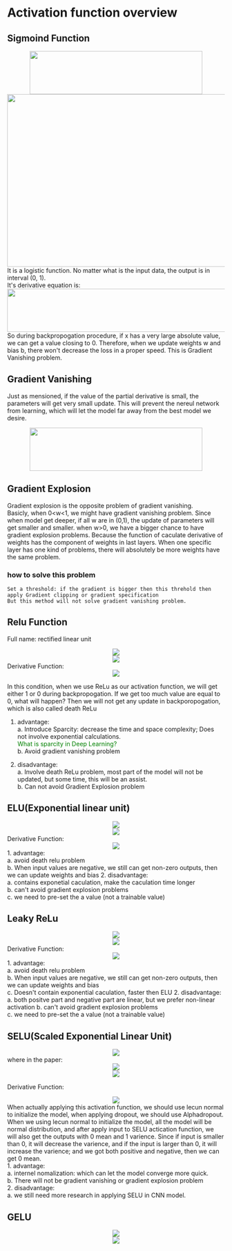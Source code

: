 # Activation function overview

## Sigmoind Function
<div align=center><img width="400" height="100" src="https://github.com/Jun-Liu-291/Note-of-DL/blob/master/Deep-Learning-Basis/Activation-Function/img/sigmoid.PNG"/></div>
<div align=center><img width="600" height="400" src="https://upload.wikimedia.org/wikipedia/commons/thumb/8/88/Logistic-curve.svg/1024px-Logistic-curve.svg.png"></div>
  It is a logistic function. No matter what is the input data, the output is in interval (0, 1). <br> It's derivative equation is:<br>
<div align=center><img width="600" height="100" src="https://github.com/Jun-Liu-291/Note-of-DL/blob/master/Deep-Learning-Basis/Activation-Function/img/derevitive%20sigmoid.PNG"/></div>
  So during backpropogation procedure, if x has a very large absolute value, we can get a value closing to 0. Therefore, when we update weights w and bias b, there won't decrease the loss in a proper speed. This is Gradient Vanishing problem.
  
## Gradient Vanishing
  Just as mensioned, if the value of the partial derivative is small, the parameters will get very small update. This will prevent the nereul network from learning, which will let the model far away from the best model we desire.<br>
<div align=center><img width="400" height="100" src="https://github.com/Jun-Liu-291/Note-of-DL/blob/master/Deep-Learning-Basis/Activation-Function/img/parameter%20update.PNG"/></div>

## Gradient Explosion
  Gradient explosion is the opposite problem of gradient vanishing.<br>
  Basicly, when 0<w<1, we might have gradient vanishing problem. Since when model get deeper, if all w are in (0,1), the update of parameters will get smaller and smaller. when w>0, we have a bigger chance to have gradient explosion problems. Because the function of caculate derivative of weights has the component of weights in last layers. When one specific layer has one kind of problems, there will absolutely be more weights have the same problem.<br> 

  ### how to solve this problem
    Set a threshold: if the gradient is bigger then this threhold then apply Gradient clipping or gradient specification
    But this method will not solve gradient vanishing problem.
    
 ## Relu Function
  Full name: rectified linear unit
  <div align=center><img src="https://github.com/Jun-Liu-291/Note-of-DL/blob/master/Deep-Learning-Basis/Activation-Function/img/ReLu.PNG"/></div>
  <div align=center><img src="https://miro.medium.com/max/357/1*oePAhrm74RNnNEolprmTaQ.png"/></div>
  Derivative Function:
  <div align=center><img src="https://github.com/Jun-Liu-291/Note-of-DL/blob/master/Deep-Learning-Basis/Activation-Function/img/ReLu%20Derivative.PNG"/></div>
  
  In this condition, when we use ReLu as our activation function, we will get either 1 or 0 during backpropogation. If we get too much value are equal to 0, what will happen? Then we will not get any update in backporopogation, which is also called death ReLu
  
  1. advantage:<br>
    a. Introduce Sparcity: decrease the time and space complexity; Does not involve exponential calculations. <br>
    <font color=#008000>What is sparcity in Deep Learning?</font><br>
    b. Avoid gradient vanishing problem
   
  2. disadvantage:<br>
    a. Involve death ReLu problem, most part of the model will not be updated, but some time, this will be an assist.<br>
    b. Can not avoid Gradient Explosion problem
    
## ELU(Exponential linear unit)
  <div align=center><img src="https://github.com/Jun-Liu-291/Note-of-DL/blob/master/Deep-Learning-Basis/Activation-Function/img/ELU.PNG"/></div>
  <div align=center><img src="https://support.dl.sony.com/wp-content/uploads/2017/08/13143208/layer_6_6_elu.png"/></div>
  Derivative Function:
  <div align=center><img src="https://github.com/Jun-Liu-291/Note-of-DL/blob/master/Deep-Learning-Basis/Activation-Function/img/ELU%20derivatie.PNG"/></div>
  1. advantage:<br>
    a. avoid death relu problem<br>
    b. When input values are negative, we still can get non-zero outputs, then we can update weights and bias
  2. disadvantage:<br>
    a. contains exponetial caculation, make the caculation time longer<br>
    b. can't avoid gradient explosion problems<br>
    c. we need to pre-set the a value (not a trainable value)
 
 ## Leaky ReLu
  <div align=center><img src="https://github.com/Jun-Liu-291/Note-of-DL/blob/master/Deep-Learning-Basis/Activation-Function/img/Leaky%20ReLu.PNG"/></div>
  <div align=center><img src="https://www.i2tutorials.com/wp-content/uploads/2019/09/Deep-learning-25-i2tutorials.png"/></div>
  Derivative Function:
  <div align=center><img src="https://github.com/Jun-Liu-291/Note-of-DL/blob/master/Deep-Learning-Basis/Activation-Function/img/Leaky%20ReLu%20derivative.PNG"/></div>
  1. advantage:<br>
    a. avoid death relu problem<br>
    b. When input values are negative, we still can get non-zero outputs, then we can update weights and bias<br>
    c. Doesn't contain exponential caculation, faster then ELU
  2. disadvantage:<br>
    a. both positve part and negative part are linear, but we prefer non-linear activation
    b. can't avoid gradient explosion problems<br>
    c. we need to pre-set the a value (not a trainable value)<br>
    
## SELU(Scaled Exponential Linear Unit)
  <div align=center><img src="https://github.com/Jun-Liu-291/Note-of-DL/blob/master/Deep-Learning-Basis/Activation-Function/img/SELU.PNG"/></div>
  where in the paper:<br>
  <div align=center><img src="https://pic3.zhimg.com/80/v2-88211966c09f79ed8d5b6ce3eda7733c_720w.jpg"/></div>
  <div align=center><img src="https://pytorch.org/docs/master/_images/SELU.png"/></div>
  
  Derivative Function:
  <div align=center><img src="https://github.com/Jun-Liu-291/Note-of-DL/blob/master/Deep-Learning-Basis/Activation-Function/img/SELU%20derivative.PNG"/></div><nr>
  When actually applying this activation function, we should use lecun normal to initialize the model, when applying dropout, we should use Alphadropout.<br>
  When we using lecun normal to initialize the model, all the model will be normal distribution, and after apply input to SELU actication function, we will also get the outputs with 0 mean and 1 varience. Since if input is smaller than 0, it will decrease the varience, and if the input is larger than 0, it will increase the varience; and we got both positive and negative, then we can get 0 mean.<br>
  1. advantage:<br>
    a. internel nomalization: which can let the model converge more quick.<br>
    b. There will not be gradient vanishing or gradient explosion problem<br>
  2. disadvantage:<br>
    a. we still need more research in applying SELU in CNN model.
  
## GELU
  <div align=center><img src="https://github.com/Jun-Liu-291/Note-of-DL/blob/master/Deep-Learning-Basis/Activation-Function/img/GELU.PNG"/></div>
  <div align=center><img src="https://i.stack.imgur.com/tJI3j.png"/></div>
